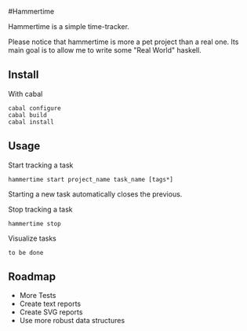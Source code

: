 #Hammertime

Hammertime is a simple time-tracker.

Please notice that hammertime is more a pet project than a real one. Its main
goal is to allow me to write some "Real World" haskell.

## Install

With cabal

    cabal configure
    cabal build
    cabal install

## Usage

Start tracking a task

    hammertime start project_name task_name [tags*]

Starting a new task automatically closes the previous.

Stop tracking a task

    hammertime stop

Visualize tasks

    to be done

## Roadmap

* More Tests
* Create text reports
* Create SVG reports
* Use more robust data structures
